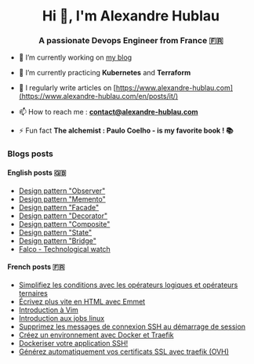 <h1 align="center">Hi 👋, I'm Alexandre Hublau</h1>
<h3 align="center">A passionate <strong>Devops Engineer</strong> from France 🇫🇷</h3>

- 🔭 I’m currently working on [my blog](https://www.alexandre-hublau.com)

- 🌱 I’m currently practicing **Kubernetes** and **Terraform**

- 📝 I regularly write articles on [https://www.alexandre-hublau.com](https://www.alexandre-hublau.com/en/posts/it/)

- 📫 How to reach me : **contact@alexandre-hublau.com**

- ⚡ Fun fact **The alchemist : Paulo Coelho - is my favorite book ! 📚**

### Blogs posts

#### English posts 🇬🇧

<!-- BLOG-POST-EN-LIST:START -->
- [Design pattern &quot;Observer&quot;](https://www.alexandre-hublau.com/en/posts/it/design-pattern-observer/)
- [Design pattern &quot;Memento&quot;](https://www.alexandre-hublau.com/en/posts/it/design-pattern-memento/)
- [Design pattern &quot;Facade&quot;](https://www.alexandre-hublau.com/en/posts/it/design-pattern-facade/)
- [Design pattern &quot;Decorator&quot;](https://www.alexandre-hublau.com/en/posts/it/design-pattern-decorator/)
- [Design pattern &quot;Composite&quot;](https://www.alexandre-hublau.com/en/posts/it/design-pattern-composite/)
- [Design pattern &quot;State&quot;](https://www.alexandre-hublau.com/en/posts/it/design-pattern-state/)
- [Design pattern &quot;Bridge&quot;](https://www.alexandre-hublau.com/en/posts/it/design-pattern-bridge/)
- [Falco - Technological watch](https://www.alexandre-hublau.com/en/posts/it/technological-watch-falco/)
<!-- BLOG-POST-EN-LIST:END -->

#### French posts 🇫🇷

<!-- BLOG-POST-FR-LIST:START -->
- [Simplifiez les conditions avec les opérateurs logiques et opérateurs ternaires](https://www.alexandre-hublau.com/fr/posts/it/conditions-operateurs-logiques-ternaires/)
- [Écrivez plus vite en HTML avec Emmet](https://www.alexandre-hublau.com/fr/posts/it/emmet-ecrire-html-vite/)
- [Introduction à Vim](https://www.alexandre-hublau.com/fr/posts/it/introduction-a-vim/)
- [Introduction aux jobs linux](https://www.alexandre-hublau.com/fr/posts/it/introduction-jobs-linux/)
- [Supprimez les messages de connexion SSH au démarrage de session](https://www.alexandre-hublau.com/fr/posts/it/supprimer-messages-ssh-connexion/)
- [Créez un environnement avec Docker et Traefik](https://www.alexandre-hublau.com/fr/posts/it/creer-environnement-docker-traefik/)
- [Dockeriser votre application SSH!](https://www.alexandre-hublau.com/fr/posts/it/dockeriser-application-ssh/)
- [Générez automatiquement vos certificats SSL avec traefik &lpar;OVH&rpar;](https://www.alexandre-hublau.com/fr/posts/it/generer-certificat-https-docker-traefik/)
<!-- BLOG-POST-FR-LIST:END -->
